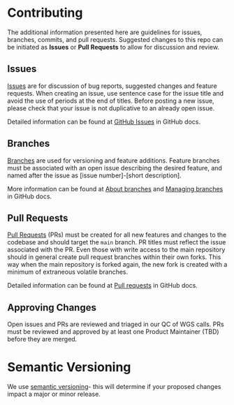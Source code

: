 # Contributing
The additional information presented here are guidelines for issues, 
branches, commits, and pull requests. Suggested changes to this repo can be initiated as **Issues** or **Pull Requests** to allow for discussion and review. 

## Issues
[Issues](https://github.com/ga4gh/quality-control-wgs/issues) are for discussion of bug
reports, suggested changes and feature requests. When creating an issue, use sentence case
for the issue title and avoid the use of periods at the end of titles. Before posting a new issue, please check that your issue is not duplicative to an already open issue.

Detailed information can be found at [GitHub Issues](https://docs.github.com/en/issues) in GitHub docs.

## Branches
[Branches](https://github.com/ga4gh/quality-control-wgs/branches) are used for
versioning and feature additions. Feature branches must be associated with an
open issue describing the desired feature, and named after the issue as [issue number]-[short description].

More information can be found at [About branches](https://docs.github.com/en/pull-requests/collaborating-with-pull-requests/proposing-changes-to-your-work-with-pull-requests/about-branches) and [Managing branches](https://docs.github.com/en/desktop/contributing-and-collaborating-using-github-desktop/making-changes-in-a-branch/managing-branches) in GitHub docs.

## Pull Requests
[Pull Requests](https://github.com/ga4gh/quality-control-wgs/pulls) (PRs) must be created for all new 
features and changes to the codebase and should target the `main` branch. PR titles must reflect the issue associated with the PR.
Even those with write access to the main repository should in general create pull request branches within their own forks. This way when the main repository is forked again, the new fork is created with a minimum of extraneous volatile branches.

Detailed information can be found at [Pull requests](https://docs.github.com/en/pull-requests) in GitHub docs.

## Approving Changes
Open issues and PRs are reviewed and triaged in our QC of WGS calls.
PRs must be reviewed and approved by at least one Product Maintainer (TBD) before they are merged.

# Semantic Versioning

We use [semantic versioning](https://semver.org/)- this will determine if your proposed changes impact a major or minor release.
